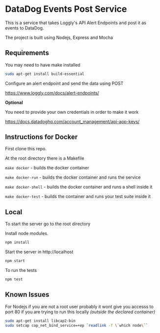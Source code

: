 # DataDog Events Post Service

This is a service that takes Loggly's API Alert Endpoints
and post it as events to DataDog.

The project is built using Nodejs, Express and Mocha

## Requirements

You may need to have make installed 

``` Bash
sudo apt-get install build-essential
```

Configure an alert endpoint and send the data using POST

https://www.loggly.com/docs/alert-endpoints/

**Optional**

You need to provide your own credentials in order to make it work

https://docs.datadoghq.com/account_management/api-app-keys/



## Instructions for Docker

First clone this repo.

At the root directory there is a Makefile

`make docker` - builds the docker container

`make docker-run` - builds the docker container and runs the service

`make docker-shell` - builds the docker container and runs a shell inside it

`make docker-test` - builds the container and runs your test suite inside it


## Local

To start the server go to the root directory

Install node modules.

``` Bash
npm install
```

Start the server in http://localhost

``` Bash
npm start
```
To run the tests

``` Bash
npm test
```

## Known Issues

For Nodejs if you are not a root user probably it wont give you accesss to port 80 if you are trying to run this locally *(outside the declared container)*

``` Bash
sudo apt-get install libcap2-bin
sudo setcap cap_net_bind_service=+ep `readlink -f \`which node\``
```